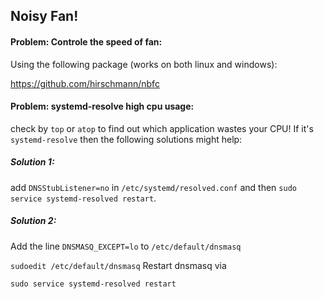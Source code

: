 
## Noisy Fan!

#### Problem: Controle the speed of fan: 
Using the following package (works on both linux and windows):

https://github.com/hirschmann/nbfc



#### Problem: systemd-resolve high cpu usage: 
check by `top` or `atop` to find out which application wastes your CPU! If it's `systemd-resolve` then the following solutions might help:

##### Solution 1:
 add `DNSStubListener=no` in `/etc/systemd/resolved.conf` and then `sudo service systemd-resolved restart`.

##### Solution 2:
Add the line `DNSMASQ_EXCEPT=lo` to `/etc/default/dnsmasq`

`sudoedit /etc/default/dnsmasq`
Restart dnsmasq via

`sudo service systemd-resolved restart`
